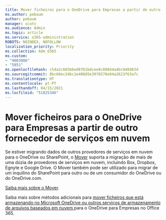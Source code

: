 ```yaml
---
title: Mover ficheiros para o OneDrive para Empresas a partir de outro fornecedor de serviços em nuvem
ms.author: pebaum
author: pebaum
manager: scotv
ms.audience: Admin
ms.topic: article
ms.service: o365-administration
ROBOTS: NOINDEX, NOFOLLOW
localization_priority: Priority
ms.collection: Adm_O365
ms.custom:
- "9003086"
- "5851"
ms.openlocfilehash: c54a2c665b6ed8761bdcee8c88044a4bc840483d
ms.sourcegitcommit: 8bc60ec34bc1e40685e3976576e04a2623f63a7c
ms.translationtype: HT
ms.contentlocale: pt-PT
ms.lasthandoff: 04/15/2021
ms.locfileid: "51825346"
---
```

# <a name="move-files-into-onedrive-for-business-from-another-cloud-provider"></a>Mover ficheiros para o OneDrive para Empresas a partir de outro fornecedor de serviços em nuvem

Se estiver migrando dados de outros provedores de serviços em nuvem para o OneDrive ou SharePoint, o [Mover](https://go.microsoft.com/fwlink/?linkid=2132453) suporta a migração de mais de uma dúzia de provedores de serviços em nuvem, incluindo Box, Dropbox, Egnyte e Google Drive. O Mover também pode ser utilizado para migrar de um inquilino do SharePoint para outro ou de um consumidor do OneDrive ou do OneDrive.com.

[Saiba mais sobre o Mover](https://go.microsoft.com/fwlink/?linkid=2132453).

Saiba mais sobre métodos adicionais para [mover ficheiros que está armazenando no Microsoft OneDrive ou outros serviços de armazenamento de arquivos baseados em nuvem ](https://support.microsoft.com/office/7fb28cad-7e25-451f-8b4b-2d1a71e5c0e9)para o OneDrive para Empresas no Office 365.
